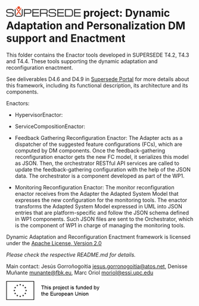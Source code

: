 # [![SUPERSEDE](../../../images/SUPERSEDE-logo.png)](https://www.supersede.eu/) project: Dynamic Adaptation and Personalization DM support and Enactment
This folder contains the Enactor tools developed in SUPERSEDE T4.2, T4.3 and T4.4. These tools supporting the dynamic adaptation and reconfiguration enactment.

See deliverables D4.6 and D4.9 in [Supersede Portal](https://www.supersede.eu/) for more details about this framework, including its functional description, its architecture and its components.

Enactors:
- HypervisorEnactor:

- ServiceCompositionEnactor:

- Feedback Gathering Reconfiguration Enactor: 
The Adapter acts as a dispatcher of the suggested feature configurations (FCs), which are computed by DM components. Once the feedback-gathering reconfiguration enactor gets the new FC model, it serializes this model as JSON. Then, the orchestrator RESTful API services are called to update the feedback-gathering configuration with the help of the JSON data. The orchestrator is a component developed as part of the WP1.

- Monitoring Reconfiguration Enactor: 
The monitor reconfiguration enactor receives from the Adapter the Adapted System Model that expresses the new configuration for the monitoring tools. The enactor transforms the Adapted System Model expressed in UML into JSON entries that are platform-specific and follow the JSON schema defined in WP1 components. Such JSON files are sent to the Orchestrator, which is the component of WP1 in charge of managing the monitoring tools.

Dynamic Adaptation and Reconfiguration Enactment framework is licensed under the [Apache License, Version 2.0](http://www.apache.org/licenses/LICENSE-2.0)

*Please check the respective README.md for details.*

Main contact: Jesús Gorroñogoitia <jesus.gorronogoitia@atos.net>, Denisse Muñante <munante@fbk.eu>, Marc Oriol <moriol@essi.upc.edu>

![Project funded by the European Union](../../../images/european.union.logo.png)
